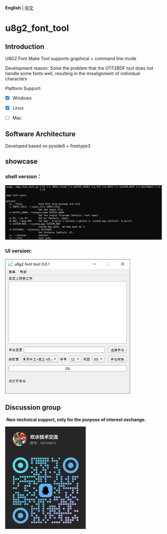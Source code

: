 **English** | [中文](./README_zh.md) 

# u8g2_font_tool

## Introduction
U8G2 Font Make Tool supports graphical + command line mode 

Development reason: Solve the problem that the OTF2BDF tool does not handle some fonts well, resulting in the misalignment of individual characters

Platform Support:

- [x] Windows

- [x] Linux

- [ ] Mac

## Software Architecture
Developed based on pyside6 + freetype3


## showcase

### shell version：

![u8g2_font_tool](./doc/u8g2_font_tool_shell.png)

### UI version:

![u8g2_font_tool](./doc/u8g2_font_tool_zh.png)

## Discussion group

​	**Non-technical support, only for the purpose of interest exchange.**

![Communication](./docs/Communication.png)

